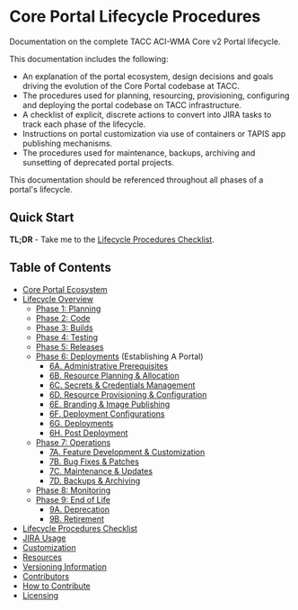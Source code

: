 # Core Portal Lifecycle Procedures

Documentation on the complete TACC ACI-WMA Core v2 Portal lifecycle.

This documentation includes the following:

- An explanation of the portal ecosystem, design decisions and goals driving the evolution of the Core Portal codebase at TACC.
- The procedures used for planning, resourcing, provisioning, configuring and deploying the portal codebase on TACC infrastructure.
- A checklist of explicit, discrete actions to convert into JIRA tasks to track each phase of the lifecycle.
- Instructions on portal customization via use of containers or TAPIS app publishing mechanisms.
- The procedures used for maintenance, backups, archiving and sunsetting of deprecated portal projects.

This documentation should be referenced throughout all phases of a portal's lifecycle.

## Quick Start

**TL;DR** - Take me to the [Lifecycle Procedures Checklist](pages/checklist.md).

## Table of Contents

- [Core Portal Ecosystem](pages/ecosystem.md)
- [Lifecycle Overview](pages/overview.md)
    - [Phase 1: Planning](pages/phase_01)
    - [Phase 2: Code](pages/phase_02)
    - [Phase 3: Builds](pages/phase_03)
    - [Phase 4: Testing](pages/phase_04)
    - [Phase 5: Releases](pages/phase_05)
    - [Phase 6: Deployments](pages/phase_06) (Establishing A Portal)
        - [6A. Administrative Prerequisites](pages/phase_06#6a)
        - [6B. Resource Planning & Allocation](pages/phase_06#6b)
        - [6C. Secrets & Credentials Management](pages/phase_06#6c)
        - [6D. Resource Provisioning & Configuration](pages/phase_06#6d)
        - [6E. Branding & Image Publishing](pages/phase_06#6e)
        - [6F. Deployment Configurations](pages/phase_06#6f)
        - [6G. Deployments](pages/phase_06#6g)
        - [6H. Post Deployment](pages/phase_06#6h)
    - [Phase 7: Operations](pages/phase_07)
        - [7A. Feature Development & Customization](pages/phase_07#7a)
        - [7B. Bug Fixes & Patches](pages/phase_07#7b)
        - [7C. Maintenance & Updates](pages/phase_07#7c)
        - [7D. Backups & Archiving](pages/phase_07#7d)
    - [Phase 8: Monitoring](pages/phase_08)
    - [Phase 9: End of Life](pages/phase_09)
        - [9A. Deprecation](pages/phase_09#9a)
        - [9B. Retirement](pages/phase_09#9b)
- [Lifecycle Procedures Checklist](pages/checklist.md)
- [JIRA Usage](pages/jira-usage.md)
- [Customization](pages/customization.md)
- [Resources](pages/resources.md)
- [Versioning Information](pages/versioning-information.md)
- [Contributors](pages/contributors.md)
- [How to Contribute](pages/how-to-contribute.md)
- [Licensing](pages/licensing.md)
